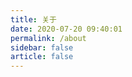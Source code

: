 ```yaml
---
title: 关于
date: 2020-07-20 09:40:01
permalink: /about
sidebar: false
article: false
---
```



<ClientOnly>
  <Message/>
</ClientOnly>

<!-- ### 📚 Blog

这是一个兼具博客文章、知识管理、文档查找的个人网站，主要内容是Web前端技术。

:::tip
文章内容仅是我个人的小总结，如有误还请指正。
:::

### 🎨 Theme
本站主题是 使用了 [xugaoyi](https://github.com/xugaoyi) 根据 [vuepress](https://vuepress.vuejs.org/zh/) 改编的 [`Vdoing`](https://github.com/xugaoyi/vuepress-theme-vdoing) 主题，这是一款简洁高效的VuePress 知识管理&博客 主题。 想了解更多请点击[详情](https://github.com/xugaoyi/vuepress-theme-vdoing)。


### 🐼 Me

麋鹿鲁哟 😃

一枚前端开发小菜鸡~ 喜爱猫猫狗狗

[博客园](https://www.cnblogs.com/miluluyo/)   [github](https://github.com/miluluyo)    [语雀](https://www.yuque.com/miluluyo)

<img src='https://miluluyo.github.io/vdoingBlog/img/tx.jpg' alt='本人照片' style="width:106px;">

[更新日志](https://github.com/miluluyo/vdoingBlog/commits/master)


## :email: 联系

- **WeChat or QQ**: <a :href="qqUrl" class='qq'>978761587</a>
- **Email**:  <a href="mailto:978761587@qq.com">978761587@qq.com</a>
- **GitHub**: <https://github.com/miluluyo>


<script>
  export default {
    data(){
      return {
        qqUrl: 'tencent://message/?uin=978761587&Site=&Menu=yes' 
      }
    },
    mounted(){
      const flag =  navigator.userAgent.match(/(phone|pad|pod|iPhone|iPod|ios|iPad|Android|Mobile|BlackBerry|IEMobile|MQQBrowser|JUC|Fennec|wOSBrowser|BrowserNG|WebOS|Symbian|Windows Phone)/i);
      if(flag){
        this.qqUrl = 'mqqwpa://im/chat?chat_type=wpa&uin=978761587&version=1&src_type=web&web_src=oicqzone.com'
      }
    }
  }
</script>          -->